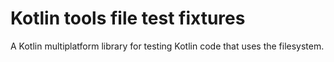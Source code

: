 # Kotlin tools file test fixtures

A Kotlin multiplatform library for testing Kotlin code that uses the filesystem.
